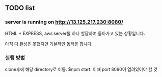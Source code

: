 ## TODO list
### server is running on http://13.125.217.230:8080/

HTML + EXPRESS, aws server를 하나 할당하여 돌아가고 있는 상황입니다.

아직 다 완성은 못했지만 기본적인 동작은 합니다.

### 실행 방법
clone후에 해당 directory로 이동.
$npm start. 이때 port 8080이 열려있어야 할 것